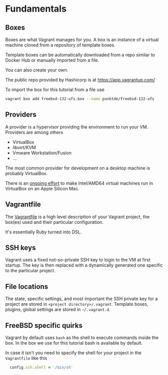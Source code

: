 # Fundamentals

## Boxes

Boxes are what Vagrant manages for you. A box is an instance of a virtual machine
cloned from a repository of template boxes.

Template boxes can be automatically downloaded from a repo similar to Docker Hub
or manually imported from a file.

You can also create your own.

The public repo provided by Hashicorp is at https://app.vagrantup.com/

To import the box for this tutorial from a file use

```sh
vagrant box add freebsd-132-ufs.box --name punktde/freebsd-132-ufs
```

## Providers

A provider is a hypervisor providing the environment to run your VM. Providers
are among others

* VirtualBox
* libvirt/KVM
* Vmware Workstation/Fusion
* ...

The most common provider for development on a desktop machine is probably VirtualBox.

There is an [ongoing effort](https://forums.virtualbox.org/viewtopic.php?t=107344) to make Intel/AMD64 virtual machines run in VirtualBox on
an Apple Silicon Mac.

## Vagrantfile

The [Vagrantfile](https://developer.hashicorp.com/vagrant/docs/vagrantfile) is a high level description of your Vagrant project, the box(es) used and their particular configuration.

It's essentially Ruby turned into DSL.

## SSH keys

Vagrant uses a fixed not-so-private SSH key to login to the VM at first startup.
The key is then replaced with a dynamically generated one specific to the particular
project.

## File locations

The state, specific settings, and most important the SSH private key for a project are
stored in `<project directory>/.vagrant`.
Template boxes, plugins, global settings are stored in `~/.vagrant.d`.

## FreeBSD specific quirks

Vagrant by default uses `bash` as the shell to execute commands inside the
box. In the box we use for this tutorial bash is available by default.

In case it isn't you need to specify the shell for your project in
the `Vagrantfile` like this

```ruby
  config.ssh.shell = '/bin/sh'
```
